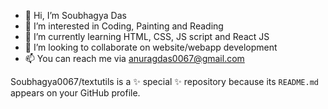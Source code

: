 - 👋 Hi, I’m Soubhagya Das
- 👀 I’m interested in Coding, Painting and Reading
- 🌱 I’m currently learning HTML, CSS, JS script and React JS
- 💞️ I’m looking to collaborate on website/webapp development
- 📫 You can reach me via anuragdas0067@gmail.com


Soubhagya0067/textutils is a ✨ special ✨ repository because its `README.md` appears on your GitHub profile.


